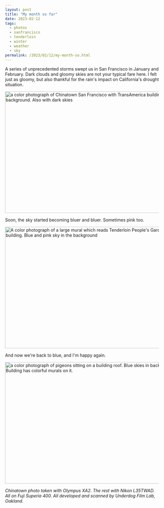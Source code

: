 ```yaml
---
layout: post
title: "My month so far"
date: 2023-02-12
tags: 
  - photos
  - sanfrancisco
  - tenderloin
  - winter
  - weather
  - sky
permalink: /2023/02/12/my-month-so.html
---
```

A series of unprecedented storms swept us in San Francisco in January and February. Dark clouds and gloomy skies are not your typical fare here. I felt just as gloomy, but also thankful for the rain's impact on California's drought situation.

<img src="/photos/uploads/0b662b06af.jpg" width="600" height="397" alt="a color photograph of Chinatown San Francisco with TransAmerica building in the background. Also with dark skies" />

Soon, the sky started becoming bluer and bluer. Sometimes pink too.

<img src="/photos/uploads/7fdc13a771.jpg" width="600" height="397" alt="A color photograph of a large mural which reads Tenderloin People's Garden on a building. Blue and pink sky in the background" />

And now we're back to blue, and I'm happy again.

<img src="/photos/uploads/db9de65cae.jpg" width="600" height="397" alt="a color photograph of pigeons sitting on a building roof. Blue skies in background. Building has colorful murals on it." />

*Chinatown photo taken with Olympus XA2. The rest with Nikon L35TWAD. All on Fuji Superia 400. All developed and scanned by Underdog Film Lab, Oakland.*
